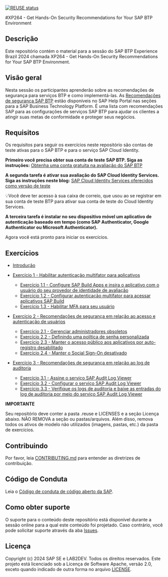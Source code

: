 [![REUSE status](https://api.reuse.software/badge/github.com/SAP-samples/teched2023-XP264)](https://api.reuse.software/info/github.com/SAP-samples/teched2023-XP264)

#XP264  - Get Hands-On Security Recommendations for Your SAP BTP Environment

## Descrição

Este repositório contém o material para a sessão do SAP BTP Experience Brazil 2024 chamada XP264 - Get Hands-On Security Recommendations for Your SAP BTP Environment.

## Visão geral

Nesta sessão os participantes aprenderão sobre as recomendações de segurança para serviços BTP e como implementá-las. As [Recomendações de segurança SAP BTP](https://help.sap.com/docs/btp/sap-btp-security-recommendations-c8a9bb59fe624f0981efa0eff2497d7d/sap-btp-security-recommendations) estão disponíveis no SAP Help Portal nas seções para a SAP Business Technology Platform. É uma lista com recomendações SAP para as configurações de serviços SAP BTP para ajudar os clientes a atingir suas metas de conformidade e proteger seus negócios.

## Requisitos

Os requisitos para seguir os exercícios neste repositório são contas de teste ativas para o SAP BTP e para o serviço SAP Cloud Identity.

**Primeiro você precisa obter sua conta de teste SAP BTP. Siga as instruções:**
[Obtenha uma conta gratuita na avaliação do SAP BTP](https://developers.sap.com/tutorials/hcp-create-trial-account.html)

**A segunda tarefa é ativar sua avaliação do SAP Cloud Identity Services. Siga as instruções neste blog:**
[SAP Cloud Identity Services oferecidos como versão de teste](https://blogs.sap.com/2023/04/13/sap-cloud-identity-services-offered-as-trial-version/)

💡Você deve ter acesso à sua caixa de correio, que usou ao se registrar em sua conta de teste BTP para ativar sua conta de teste do Cloud Identity Services.

**A terceira tarefa é instalar no seu dispositivo móvel um aplicativo de autenticação baseado em tempo (como SAP Authenticator, Google Authenticator ou Microsoft Authenticator).**


Agora você está pronto para iniciar os exercícios.

## Exercícios

- [Introdução](exercises/ex0/)
- [Exercício 1 - Habilitar autenticação multifator para aplicativos](exercises/ex1/)
     - [Exercício 1.1 - Configure SAP Build Apps e insira o aplicativo com o usuário do seu provedor de identidade de avaliação](exercises/ex1#exerc%C3%ADcio-11---configure-sap-build-apps-e-insira-o-aplicativo-com-o-usu%C3%A1rio-do-seu-provedor-de-identidade-de-teste)
     - [Exercício 1.2 - Configurar autenticação multifator para acessar aplicativos SAP Build](exercises/ex1#exerc%C3%ADcio-12---configurar-autentica%C3%A7%C3%A3o-multifator-para-acessar-aplicativos-sap-build)
     - [Exercício 1.3 - Habilitar MFA para seu usuário](exercises/ex1#exerc%C3%ADcio-13---habilite-mfa-para-seu-usu%C3%A1rio)
    
- [Exercício 2 - Recomendações de segurança em relação ao acesso e autenticação de usuários](exercises/ex2/)
     - [Exercício 2.1 - Gerenciar administradores obsoletos](exercises/ex2#exerc%C3%ADcio-21-gerenciar-administradores-obsoletos)
     - [Exercício 2.2 - Definindo uma política de senha personalizada](exercises/ex2#exerc%C3%ADcio-22-definindo-uma-pol%C3%ADtica-de-senha-personalizada)
     - [Exercício 2.3 - Manter o acesso público aos aplicativos por auto-registro desabilitado](exercises/ex2#exerc%C3%ADcio-23-manter-o-acesso-p%C3%BAblico-aos-aplicativos-por-meio-de-autorregistro-desabilitado)
     - [Exercício 2.4 - Manter o Social Sign-On desativado](exercises/ex2#exerc%C3%ADcio-24-manter-o-social-sign-on-desativado)
- [Exercício 3 - Recomendações de segurança em relação ao log de auditoria](exercises/ex3/)
     - [Exercício 3.1 - Assine o serviço SAP Audit Log Viewer](exercises/ex3/README.md#exerc%C3%ADcio-31-assine-o-servi%C3%A7o-sap-audit-log-viewer)
     - [Exercício 3.2 - Configurar o serviço SAP Audit Log Viewer](exercises/ex3/README.md#exerc%C3%ADcio-32-configurar-o-servi%C3%A7o-sap-audit-log-viewer)
     - [Exercício 3.3 - Verifique os logs de auditoria e baixe as entradas do log de auditoria por meio do serviço SAP Audit Log Viewer](exercises/ex3/README.md#exerc%C3%ADcio-33-verifique-os-logs-de-auditoria-e-baixe-as-entradas-do-log-de-auditoria-por-meio-do-servi%C3%A7o-sap-audit-log-viewer)



**IMPORTANTE**

Seu repositório deve conter a pasta .reuse e LICENSES e a seção Licença abaixo. NÃO REMOVA a seção ou pastas/arquivos. Além disso, remova todos os ativos de modelo não utilizados (imagens, pastas, etc.) da pasta de exercícios.

## Contribuindo
Por favor, leia [CONTRIBUTING.md](./CONTRIBUTING.md) para entender as diretrizes de contribuição.

## Código de Conduta
Leia o [Código de conduta de código aberto da SAP](https://github.com/SAP-samples/.github/blob/main/CODE_OF_CONDUCT.md).

## Como obter suporte

O suporte para o conteúdo deste repositório está disponível durante a sessão online para a qual este conteúdo foi projetado. Caso contrário, você pode solicitar suporte através da aba [Issues](../../issues).

## Licença
Copyright (c) 2024 SAP SE e LAB2DEV. Todos os direitos reservados. Este projeto está licenciado sob a Licença de Software Apache, versão 2.0, exceto quando indicado de outra forma no arquivo [LICENSE](LICENSES/Apache-2.0.txt).
